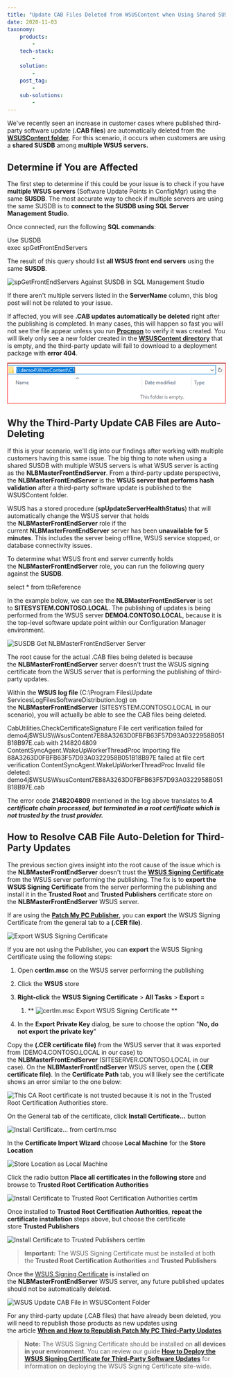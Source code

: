 ```yaml
---
title: "Update CAB Files Deleted from WSUSContent when Using Shared SUSDB"
date: 2020-11-03
taxonomy:
    products:
        - 
    tech-stack:
        - 
    solution:
        - 
    post_tag:
        - 
    sub-solutions:
        - 
---
```


We've recently seen an increase in customer cases where published third-party software update (**.CAB files**) are automatically deleted from the **[WSUSContent folder](/clean-up-third-party-updates-from-the-wsus-updateservicespackages-folder#wsuscontent)**. For this scenario, it occurs when customers are using a **shared SUSDB** among **multiple WSUS servers.**

## Determine if You are Affected

The first step to determine if this could be your issue is to check if you have **multiple WSUS servers** (Software Update Points in ConfigMgr) using the same **SUSDB**. The most accurate way to check if multiple servers are using the same SUSDB is to **connect to the SUSDB using SQL Server Management Studio**.

Once connected, run the following **SQL commands**:

Use SUSDB  
exec spGetFrontEndServers

The result of this query should list **all WSUS front end servers** using the same **SUSDB**.

![spGetFrontEndServers Against SUSDB in SQL Management Studio](images/spGetFrontEndServers-Against-SUSDB-in-SQL-Management-Studio.png)

If there aren't multiple servers listed in the **ServerName** column, this blog post will not be related to your issue.

If affected, you will see **.CAB updates automatically be deleted** right after the publishing is completed. In many cases, this will happen so fast you will not see the file appear unless you run **[Procmon](https://docs.microsoft.com/en-us/sysinternals/downloads/procmon)** to verify it was created. You will likely only see a new folder created in the **[WSUSContent directory](/clean-up-third-party-updates-from-the-wsus-updateservicespackages-folder#wsuscontent)** that is empty, and the third-party update will fail to download to a deployment package with **error 404**.

![](../../_images/deleting-update-wsus-content.gif)

## Why the Third-Party Update CAB Files are Auto-Deleting

If this is your scenario, we'll dig into our findings after working with multiple customers having this same issue. The big thing to note when using a shared SUSDB with multiple WSUS servers is what WSUS server is acting as the **NLBMasterFrontEndServer**. From a third-party update perspective, the **NLBMasterFrontEndServer** is the **WSUS server that performs hash validation** after a third-party software update is published to the WSUSContent folder.

WSUS has a stored procedure (**spUpdateServerHealthStatus**) that will automatically change the WSUS server that holds the **NLBMasterFrontEndServer** role if the current **NLBMasterFrontEndServer** server has been **unavailable for 5 minutes**. This includes the server being offline, WSUS service stopped, or database connectivity issues.

To determine what WSUS front end server currently holds the **NLBMasterFrontEndServer** role, you can run the following query against the **SUSDB**.

select \* from tbReference

In the example below, we can see the **NLBMasterFrontEndServer** is set to **SITESYSTEM.CONTOSO.LOCAL**. The publishing of updates is being performed from the WSUS server **DEMO4.CONTOSO.LOCAL**, because it is the top-level software update point within our Configuration Manager environment.

![SUSDB Get NLBMasterFrontEndServer Server](images/SUSDB-Get-NLBMasterFrontEndServer-Server.png)

The root cause for the actual .CAB files being deleted is because the **NLBMasterFrontEndServer** server doesn't trust the WSUS signing certificate from the WSUS server that is performing the publishing of third-party updates.

Within the **WSUS log file** (C:\\Program Files\\Update ServicesLogFilesSoftwareDistribution.log) on the **NLBMasterFrontEndServer** (SITESYSTEM.CONTOSO.LOCAL in our scenario), you will actually be able to see the CAB files being deleted. 

CabUtilities.CheckCertificateSignature File cert verification failed for demo4j$WSUS\\WsusContent7E88A3263D0FBFB63F57D93A0322958B051B18B97E.cab with 2148204809  
ContentSyncAgent.WakeUpWorkerThreadProc Importing file 88A3263D0FBFB63F57D93A0322958B051B18B97E failed at file cert verification  
ContentSyncAgent.WakeUpWorkerThreadProc Invalid file deleted: demo4j$WSUS\\WsusContent7E88A3263D0FBFB63F57D93A0322958B051B18B97E.cab

The error code **2148204809** mentioned in the log above translates to _**A certificate chain processed, but terminated in a root certificate which is not trusted by the trust provider.**_

## How to Resolve CAB File Auto-Deletion for Third-Party Updates

The previous section gives insight into the root cause of the issue which is the **NLBMasterFrontEndServer** doesn't trust the **[WSUS Signing Certificate](/wsus-signing-certificate-options-for-third-party-updates-in-configuration-manager)** from the WSUS server performing the publishing. The fix is to **export the WSUS Signing Certificate** from the server performing the publishing and install it in the **Trusted Root** and **Trusted Publishers** certificate store on the **NLBMasterFrontEndServer** WSUS server.

If are using the **[Patch My PC Publisher](/docs)**, you can **export** the WSUS Signing Certificate from the general tab to a **(.CER file)**.

![Export WSUS Signing Certificate](images/Export-WSUS-Signing-Certficate.png)

If you are not using the Publisher, you can **export** the WSUS Signing Certificate using the following steps:

1. Open **certlm.msc** on the WSUS server performing the publishing

3. Click the **WSUS** store

5. **Right-click** the **WSUS Signing Certificate** > **All Tasks** > **Export =**
    1. **
        ![certlm.msc Export WSUS Signing Certificate](images/certlm.msc-Export-WSUS-Signing-Certificate.png)
        **

7. In the **Export Private Key** dialog, be sure to choose the option "**No, do not export the private key**"

Copy the **(.CER certificate file)** from the WSUS server that it was exported from (DEMO4.CONTOSO.LOCAL in our case) to the **NLBMasterFrontEndServer** (SITESERVER.CONTOSO.LOCAL in our case). On the **NLBMasterFrontEndServer** WSUS server, open the **(.CER certificate file)**. In the **Certificate Path** tab, you will likely see the certificate shows an error similar to the one below:

![This CA Root certificate is not trusted because it is not in the Trusted Root Certification Authorities store.](images/This-CA-Root-certificate-is-not-trusted-because-it-is-not-in-the-Trusted-Root-Certification-Authorities-store.png)

On the General tab of the certificate, click **Install Certificate...** button

![Install Certificate... from certlm.msc](images/Install-Certificate.-from-certlm.msc_.png)

In the **Certificate Import Wizard** choose **Local Machine** for the **Store Location**

![Store Location as Local Machine](images/Store-Location-as-Local-Machine.png)

Click the radio button **Place all certificates in the following store** and browse to **Trusted Root Certification Authorities**

![Install Certificate to Trusted Root Certification Authorities certlm](images/Install-Certificate-to-Trusted-Root-Certification-Authorities-certlm.png)

Once installed to **Trusted Root Certification Authorities**, **repeat the certificate installation** steps above, but choose the certificate store **Trusted Publishers**

![Install Certificate to Trusted Publishers certlm](images/Install-Certificate-to-Trusted-Publishers-certlm.png)

> **Important:** The WSUS Signing Certificate must be installed at both the **Trusted Root Certification Authorities** and **Trusted Publishers**

Once the [WSUS Signing Certificate](/wsus-signing-certificate-options-for-third-party-updates-in-configuration-manager) is installed on the **NLBMasterFrontEndServer** WSUS server, any future published updates should not be automatically deleted.

![WSUS Update CAB File in WSUSContent Folder](images/WSUS-Update-CAB-File-in-WSUSContent-Folder.png)

For any third-party update (.CAB files) that have already been deleted, you will need to republish those products as new updates using the article **[When and How to Republish Patch My PC Third-Party Updates](/when-and-how-to-republish-third-party-updates)**

> **Note:** The WSUS Signing Certificate should be installed on **all devices in your environment**. You can review our guide **[How to Deploy the WSUS Signing Certificate for Third-Party Software Updates](/how-to-deploy-the-wsus-signing-certificate-for-third-party-software-updates)** for information on deploying the WSUS Signing Certificate site-wide.
